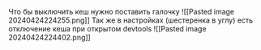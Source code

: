 Что бы выключить кеш нужно поставить галочку ![[Pasted image 20240424224255.png]]
Так же в настройках (шестеренка в углу) есть отключение кеша при открытом devtools
![[Pasted image 20240424224402.png]]
